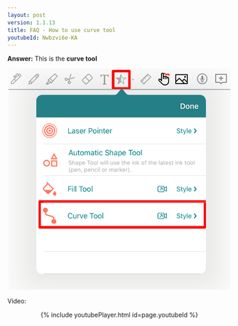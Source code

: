 ```yaml
---
layout: post
version: 1.1.13
title: FAQ - How to use curve tool
youtubeId: Nwbzvi6e-KA
---
```


**Answer:**
This is the **curve tool**  
<p align="center"> <img width="500" src="https://raw.githubusercontent.com/collanotewiki/collanotewiki.github.io/main/images/FAQimage/NoteScreenCurveTool.PNG" alt="curve tool picture"> </p>

Video:<br/>
<p style="text-align: center;">{% include youtubePlayer.html id=page.youtubeId %}</p>
